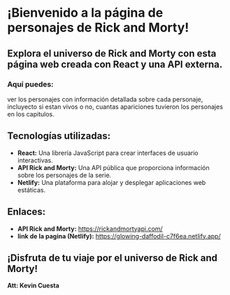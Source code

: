 # ¡Bienvenido a la página de personajes de Rick and Morty!

## Explora el universo de Rick and Morty con esta página web creada con React y una API externa.

### Aquí puedes:

ver los personajes con información detallada sobre cada personaje, incluyecto si estan vivos o no, cuantas apariciones tuvieron los
personajes en los capitulos.

## Tecnologías utilizadas:

* **React:** Una librería JavaScript para crear interfaces de usuario interactivas.
* **API Rick and Morty:** Una API pública que proporciona información sobre los personajes de la serie.
* **Netlify:** Una plataforma para alojar y desplegar aplicaciones web estáticas.

## Enlaces:

* **API Rick and Morty:** https://rickandmortyapi.com/
* **link de la pagina (Netlify):** https://glowing-daffodil-c7f6ea.netlify.app/

## ¡Disfruta de tu viaje por el universo de Rick and Morty!

**Att: Kevin Cuesta**
